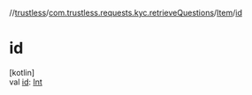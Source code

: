 //[trustless](../../../index.md)/[com.trustless.requests.kyc.retrieveQuestions](../index.md)/[Item](index.md)/[id](id.md)

# id

[kotlin]\
val [id](id.md): [Int](https://kotlinlang.org/api/latest/jvm/stdlib/kotlin/-int/index.html)
